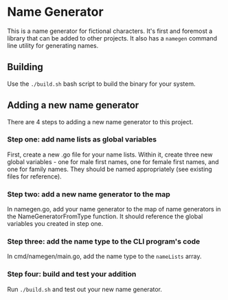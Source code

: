 # Name Generator

This is a name generator for fictional characters. It's first and
foremost a library that can be added to other projects. It also
has a `namegen` command line utility for generating names.

## Building

Use the `./build.sh` bash script to build the binary for your
system.

## Adding a new name generator

There are 4 steps to adding a new name generator to this project.

### Step one: add name lists as global variables

First, create a new .go file for your name lists. Within it,
create three new global variables - one for male first names,
one for female first names, and one for family names. They
should be named appropriately (see existing files for reference).

### Step two: add a new name generator to the map

In namegen.go, add your name generator to the map of name
generators in the NameGeneratorFromType function. It should
reference the global variables you created in step one.

### Step three: add the name type to the CLI program's code

In cmd/namegen/main.go, add the name type to the `nameLists`
array.

### Step four: build and test your addition

Run `./build.sh` and test out your new name generator.

